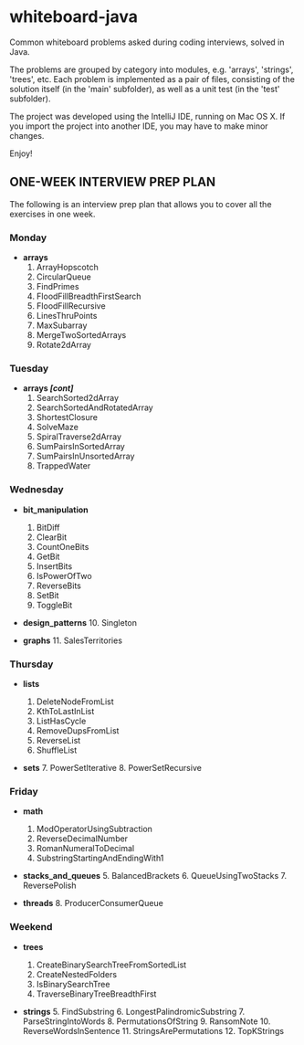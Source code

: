 # whiteboard-java

Common whiteboard problems asked during coding interviews,
solved in Java.

The problems are grouped by category into modules,
e.g.  'arrays', 'strings', 'trees', etc. Each problem
is implemented as a pair of files, consisting of the
solution itself (in the 'main' subfolder), as well as
a unit test (in the 'test' subfolder).

The project was developed using the IntelliJ IDE,
running on Mac OS X. If you import the project into
another IDE, you may have to make minor changes.

Enjoy!

## ONE-WEEK INTERVIEW PREP PLAN

The following is an interview prep plan that allows you
to cover all the exercises in one week.

### Monday
- **arrays**
    1. ArrayHopscotch
    2. CircularQueue
    3. FindPrimes
    4. FloodFillBreadthFirstSearch
    5. FloodFillRecursive
    6. LinesThruPoints
    7. MaxSubarray
    8. MergeTwoSortedArrays
    9. Rotate2dArray
    
### Tuesday
- **arrays *[cont]***
    1. SearchSorted2dArray
    2. SearchSortedAndRotatedArray
    3. ShortestClosure
    4. SolveMaze
    5. SpiralTraverse2dArray
    6. SumPairsInSortedArray
    7. SumPairsInUnsortedArray
    8. TrappedWater
    
### Wednesday
- **bit_manipulation**
    1. BitDiff
    2. ClearBit
    3. CountOneBits
    4. GetBit
    5. InsertBits
    6. IsPowerOfTwo
    7. ReverseBits
    8. SetBit
    9. ToggleBit
    
- **design_patterns**
    10. Singleton

- **graphs**
    11. SalesTerritories
    
### Thursday
- **lists**
    1. DeleteNodeFromList
    2. KthToLastInList
    3. ListHasCycle
    4. RemoveDupsFromList
    5. ReverseList
    6. ShuffleList
    
- **sets**
    7. PowerSetIterative
    8. PowerSetRecursive
    
### Friday
- **math**
    1. ModOperatorUsingSubtraction
    2. ReverseDecimalNumber
    3. RomanNumeralToDecimal
    4. SubstringStartingAndEndingWith1
    
- **stacks_and_queues**
    5. BalancedBrackets
    6. QueueUsingTwoStacks
    7. ReversePolish
    
- **threads**
    8. ProducerConsumerQueue
    
### Weekend
- **trees**
    1. CreateBinarySearchTreeFromSortedList
    2. CreateNestedFolders
    3. IsBinarySearchTree
    4. TraverseBinaryTreeBreadthFirst

- **strings**
    5. FindSubstring
    6. LongestPalindromicSubstring
    7. ParseStringIntoWords
    8. PermutationsOfString
    9. RansomNote
    10. ReverseWordsInSentence
    11. StringsArePermutations
    12. TopKStrings
